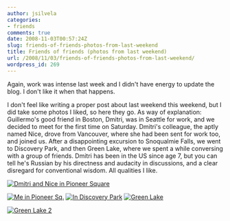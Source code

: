 ```yaml
---
author: jsilvela
categories:
- friends
comments: true
date: 2008-11-03T00:57:24Z
slug: friends-of-friends-photos-from-last-weekend
title: Friends of friends (photos from last weekend)
url: /2008/11/03/friends-of-friends-photos-from-last-weekend/
wordpress_id: 269
---
```


Again, work was intense last week and I didn't have energy to update the blog. I don't like it when that happens.

I don't feel like writing a proper post about last weekend this weekend, but I did take some photos I liked, so here they go. As way of explanation: Guillermo's good friend in Boston, Dmitri, was in Seattle for work, and we decided to meet for the first time on Saturday. Dmitri's colleague, the aptly named Nice, drove from Vancouver, where she had been sent for work too, and joined us. After a disappointing excursion to Snoqualmie Falls, we went to Discovery Park, and then Green Lake, where we spent a while conversing with a group of friends.
Dmitri has been in the US since age 7, but you can tell he's Russian by his directness and audacity in discussions, and a clear disregard for conventional wisdom. All qualities I like.

[![Dmitri and Nice in Pioneer Square](https://jsilvela.smugmug.com/photos/403343403_eBsVe-S.jpg)](https://jsilvela.smugmug.com/photos/403343403_eBsVe-X2.jpg)

[![Me in Pioneer Sq.](https://jsilvela.smugmug.com/photos/403345484_N6zH6-S.jpg)](https://jsilvela.smugmug.com/photos/403345484_N6zH6-X2.jpg)
[
![In Discovery Park](https://jsilvela.smugmug.com/photos/403348388_SKsDX-S.jpg)](https://jsilvela.smugmug.com/photos/403348388_SKsDX-X2.jpg)
[
![Green Lake](https://jsilvela.smugmug.com/photos/403350520_MFdep-S.jpg)](https://jsilvela.smugmug.com/photos/403350520_MFdep-X2.jpg)

[![Green Lake 2](https://jsilvela.smugmug.com/photos/403352925_aJ6hJ-S.jpg)](https://jsilvela.smugmug.com/photos/403352925_aJ6hJ-X2.jpg)
